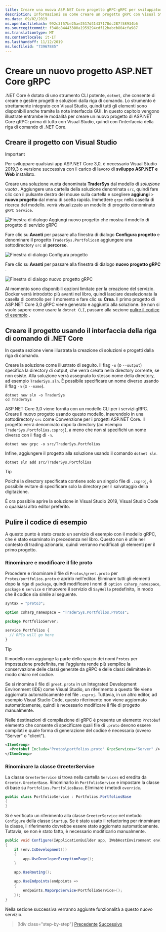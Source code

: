 ```yaml
---
title: Creare una nuova ASP.NET Core progetto gRPC-gRPC per sviluppatori WCF
description: Informazioni su come creare un progetto gRPC con Visual Studio o dalla riga di comando.
ms.date: 09/02/2019
ms.openlocfilehash: 992c3f57be25ae2517d41437170dc287f58934b6
ms.sourcegitcommit: f348c84443380a1959294cdf12babcb804cfa987
ms.translationtype: MT
ms.contentlocale: it-IT
ms.lasthandoff: 11/12/2019
ms.locfileid: "73967885"
---
```

# <a name="create-a-new-aspnet-core-grpc-project"></a>Creare un nuovo progetto ASP.NET Core gRPC

.NET Core è dotato di uno strumento CLI potente, `dotnet`, che consente di creare e gestire progetti e soluzioni dalla riga di comando. Lo strumento è strettamente integrato con Visual Studio, quindi tutti gli elementi sono disponibili anche tramite la nota interfaccia GUI. In questo capitolo vengono illustrate entrambe le modalità per creare un nuovo progetto di ASP.NET Core gRPC: prima di tutto con Visual Studio, quindi con l'interfaccia della riga di comando di .NET Core.

## <a name="create-the-project-using-visual-studio"></a>Creare il progetto con Visual Studio

> [!IMPORTANT]
> Per sviluppare qualsiasi app ASP.NET Core 3,0, è necessario Visual Studio 2019,3 o versione successiva con il carico di lavoro di **sviluppo ASP.NET e Web** installato.

Creare una soluzione vuota denominata **TraderSys** dal modello di *soluzione vuota* . Aggiungere una cartella della soluzione denominata `src`, quindi fare clic con il pulsante destro del mouse sulla cartella e scegliere **aggiungi** > **nuovo progetto** dal menu di scelta rapida. Immettere `grpc` nella casella di ricerca del modello. verrà visualizzato un modello di progetto denominato `gRPC Service`.

![Finestra di dialogo Aggiungi nuovo progetto che mostra il modello di progetto di servizio gRPC](media/create-project/new-grpc-project.png)

Fare clic su **Avanti** per passare alla finestra di dialogo **Configura progetto** e denominare il progetto `TraderSys.Portfolios`e aggiungere una sottodirectory `src` al **percorso**.

![Finestra di dialogo Configura progetto](media/create-project/configure-project.png)

Fare clic su **Avanti** per passare alla finestra di dialogo **nuovo progetto gRPC** .

![Finestra di dialogo nuovo progetto gRPC](media/create-project/create-new-grpc-service.png)

Al momento sono disponibili opzioni limitate per la creazione del servizio. Docker verrà introdotto più avanti nel libro, quindi lasciare deselezionata la casella di controllo per il momento e fare clic su **Crea**. Il primo progetto di ASP.NET Core 3,0 gRPC viene generato e aggiunto alla soluzione. Se non si vuole sapere come usare la `dotnet CLI`, passare alla sezione [pulire il codice di esempio](#clean-up-the-example-code) .

## <a name="create-the-project-using-the-net-core-cli"></a>Creare il progetto usando il interfaccia della riga di comando di .NET Core

In questa sezione viene illustrata la creazione di soluzioni e progetti dalla riga di comando.

Creare la soluzione come illustrato di seguito. Il flag `-o` (o `--output`) specifica la directory di output, che verrà creata nella directory corrente, se non esiste. Alla soluzione verrà assegnato lo stesso nome della directory, ad esempio `TraderSys.sln`. È possibile specificare un nome diverso usando il flag `-n` (o `--name`).

```dotnetcli
dotnet new sln -o TraderSys
cd TraderSys
```

ASP.NET Core 3,0 viene fornita con un modello CLI per i servizi gRPC. Creare il nuovo progetto usando questo modello, inserendolo in una sottodirectory `src` come Convenzione per i progetti ASP.NET Core. Il progetto verrà denominato dopo la directory (ad esempio `TraderSys.Portfolios.csproj`), a meno che non si specifichi un nome diverso con il flag di `-n`.

```dotnetcli
dotnet new grpc -o src/TraderSys.Portfolios
```

Infine, aggiungere il progetto alla soluzione usando il comando `dotnet sln`.

```dotnetcli
dotnet sln add src/TraderSys.Portfolios
```

> [!TIP]
> Poiché la directory specificata contiene solo un singolo file di `.csproj`, è possibile evitare di specificare solo la directory per il salvataggio della digitazione.

È ora possibile aprire la soluzione in Visual Studio 2019, Visual Studio Code o qualsiasi altro editor preferito.

## <a name="clean-up-the-example-code"></a>Pulire il codice di esempio

A questo punto è stato creato un servizio di esempio con il modello gRPC, che è stato esaminato in precedenza nel libro. Questo non è utile nel contesto di trading azionario, quindi verranno modificati gli elementi per il primo progetto.

### <a name="rename-and-edit-the-proto-file"></a>Rinominare e modificare il file proto

Procedere e rinominare il file di `Protos/greet.proto` per `Protos/portfolios.proto` e aprirlo nell'editor. Eliminare tutti gli elementi dopo la riga di `package`, quindi modificare i nomi di `option csharp_namespace`, `package` e `service` e rimuovere il servizio di `SayHello` predefinito, in modo che il codice sia simile al seguente.

```protobuf
syntax = "proto3";

option csharp_namespace = "TraderSys.Portfolios.Protos";

package PortfolioServer;

service Portfolios {
  // RPCs will go here
}
```

> [!TIP]
> Il modello non aggiunge la parte dello spazio dei nomi `Protos` per impostazione predefinita, ma l'aggiunta rende più semplice la conservazione delle classi generate da gRPC e delle classi delimitate in modo chiaro nel codice.

Se si rinomina il file di `greet.proto` in un Integrated Development Environment (IDE) come Visual Studio, un riferimento a questo file viene aggiornato automaticamente nel file `.csproj`. Tuttavia, in un altro editor, ad esempio Visual Studio Code, questo riferimento non viene aggiornato automaticamente, quindi è necessario modificare il file di progetto manualmente.

Nelle destinazioni di compilazione di gRPC è presente un elemento `Protobuf` elemento che consente di specificare quali file di `.proto` devono essere compilati e quale forma di generazione del codice è necessaria (ovvero "Server" o "client").

```xml
<ItemGroup>
  <Protobuf Include="Protos\portfolios.proto" GrpcServices="Server" />
</ItemGroup>
```

### <a name="rename-the-greeterservice-class"></a>Rinominare la classe GreeterService

La classe `GreeterService` si trova nella cartella `Services` ed eredita da `Greeter.GreeterBase`. Rinominarlo in `PortfolioService` e impostare la classe di base su `Portfolios.PortfoliosBase`. Eliminare i metodi `override`.

```csharp
public class PortfolioService : Portfolios.PortfoliosBase
{
}
```

Si è verificato un riferimento alla classe `GreeterService` nel metodo `Configure` della classe `Startup`. Se è stato usato il refactoring per rinominare la classe, il riferimento dovrebbe essere stato aggiornato automaticamente. Tuttavia, se non è stato fatto, è necessario modificarlo manualmente.

```csharp
public void Configure(IApplicationBuilder app, IWebHostEnvironment env)
{
    if (env.IsDevelopment())
    {
        app.UseDeveloperExceptionPage();
    }

    app.UseRouting();

    app.UseEndpoints(endpoints =>
    {
        endpoints.MapGrpcService<PortfolioService>();
    });
}
```

Nella sezione successiva verranno aggiunte funzionalità a questo nuovo servizio.

>[!div class="step-by-step"]
>[Precedente](migrate-wcf-to-grpc.md)
>[Successivo](migrate-request-reply.md)
